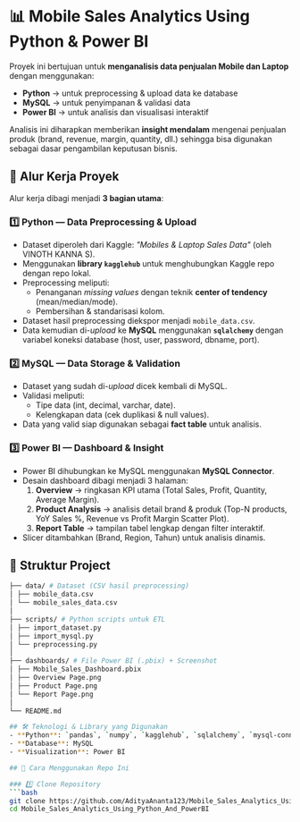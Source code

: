 # 📊 Mobile Sales Analytics Using Python & Power BI

Proyek ini bertujuan untuk **menganalisis data penjualan Mobile dan Laptop** dengan menggunakan:
- **Python** → untuk preprocessing & upload data ke database  
- **MySQL** → untuk penyimpanan & validasi data  
- **Power BI** → untuk analisis dan visualisasi interaktif  

Analisis ini diharapkan memberikan **insight mendalam** mengenai penjualan produk (brand, revenue, margin, quantity, dll.) sehingga bisa digunakan sebagai dasar pengambilan keputusan bisnis.


## 🚀 Alur Kerja Proyek
Alur kerja dibagi menjadi **3 bagian utama**:

### 1️⃣ Python — Data Preprocessing & Upload
- Dataset diperoleh dari Kaggle: *"Mobiles & Laptop Sales Data"* (oleh VINOTH KANNA S).  
- Menggunakan **library `kagglehub`** untuk menghubungkan Kaggle repo dengan repo lokal.  
- Preprocessing meliputi:
  - Penanganan *missing values* dengan teknik **center of tendency** (mean/median/mode).  
  - Pembersihan & standarisasi kolom.  
- Dataset hasil preprocessing diekspor menjadi `mobile_data.csv`.  
- Data kemudian di-*upload* ke **MySQL** menggunakan **`sqlalchemy`** dengan variabel koneksi database (host, user, password, dbname, port).  

### 2️⃣ MySQL — Data Storage & Validation
- Dataset yang sudah di-*upload* dicek kembali di MySQL.  
- Validasi meliputi:
  - Tipe data (int, decimal, varchar, date).  
  - Kelengkapan data (cek duplikasi & null values).  
- Data yang valid siap digunakan sebagai **fact table** untuk analisis.

### 3️⃣ Power BI — Dashboard & Insight
- Power BI dihubungkan ke MySQL menggunakan **MySQL Connector**.  
- Desain dashboard dibagi menjadi 3 halaman:
  1. **Overview** → ringkasan KPI utama (Total Sales, Profit, Quantity, Average Margin).  
  2. **Product Analysis** → analisis detail brand & produk (Top-N products, YoY Sales %, Revenue vs Profit Margin Scatter Plot).  
  3. **Report Table** → tampilan tabel lengkap dengan filter interaktif.  
- Slicer ditambahkan (Brand, Region, Tahun) untuk analisis dinamis.  


## 📂 Struktur Project
```bash
├── data/ # Dataset (CSV hasil preprocessing)
│ ├── mobile_data.csv
│ └── mobile_sales_data.csv
│
├── scripts/ # Python scripts untuk ETL
│ ├── import_dataset.py
│ ├── import_mysql.py
│ └── preprocessing.py
│
├── dashboards/ # File Power BI (.pbix) + Screenshot
│ ├── Mobile_Sales_Dashboard.pbix
│ ├── Overview Page.png
│ ├── Product Page.png
│ └── Report Page.png
│
└── README.md

## 🛠️ Teknologi & Library yang Digunakan
- **Python**: `pandas`, `numpy`, `kagglehub`, `sqlalchemy`, `mysql-connector-python`, `python-dotenv`  
- **Database**: MySQL  
- **Visualization**: Power BI  

## 📌 Cara Menggunakan Repo Ini

### 1️⃣ Clone Repository
```bash
git clone https://github.com/AdityaAnanta123/Mobile_Sales_Analytics_Using_Python_And_PowerBI.git
cd Mobile_Sales_Analytics_Using_Python_And_PowerBI



